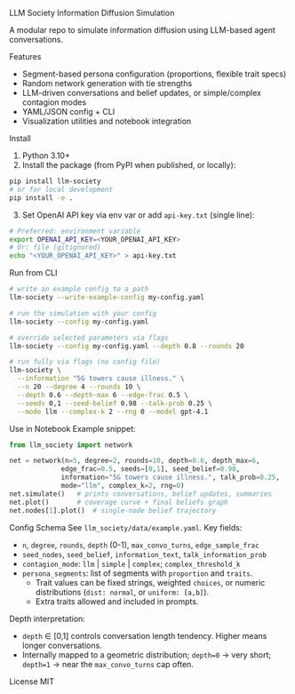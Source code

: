 LLM Society Information Diffusion Simulation

A modular repo to simulate information diffusion using LLM-based agent conversations.

Features
- Segment-based persona configuration (proportions, flexible trait specs)
- Random network generation with tie strengths
- LLM-driven conversations and belief updates, or simple/complex contagion modes
- YAML/JSON config + CLI
- Visualization utilities and notebook integration

Install
1. Python 3.10+
2. Install the package (from PyPI when published, or locally):
```bash
pip install llm-society
# or for local development
pip install -e .
```
3. Set OpenAI API key via env var or add `api-key.txt` (single line):
```bash
# Preferred: environment variable
export OPENAI_API_KEY=<YOUR_OPENAI_API_KEY>
# Or: file (gitignored)
echo "<YOUR_OPENAI_API_KEY>" > api-key.txt
```

Run from CLI
```bash
# write an example config to a path
llm-society --write-example-config my-config.yaml

# run the simulation with your config
llm-society --config my-config.yaml

# override selected parameters via flags
llm-society --config my-config.yaml --depth 0.8 --rounds 20

# run fully via flags (no config file)
llm-society \
  --information "5G towers cause illness." \
  --n 20 --degree 4 --rounds 10 \
  --depth 0.6 --depth-max 6 --edge-frac 0.5 \
  --seeds 0,1 --seed-belief 0.98 --talk-prob 0.25 \
  --mode llm --complex-k 2 --rng 0 --model gpt-4.1
```

Use in Notebook
Example snippet:

```python
from llm_society import network

net = network(n=5, degree=2, rounds=10, depth=0.6, depth_max=6,
             edge_frac=0.5, seeds=[0,1], seed_belief=0.98,
             information="5G towers cause illness.", talk_prob=0.25,
             mode="llm", complex_k=2, rng=0)
net.simulate()   # prints conversations, belief updates, summaries
net.plot()       # coverage curve + final beliefs graph
net.nodes[1].plot()  # single-node belief trajectory
```

Config Schema
See `llm_society/data/example.yaml`. Key fields:
- `n`, `degree`, `rounds`, `depth` (0-1), `max_convo_turns`, `edge_sample_frac`
- `seed_nodes`, `seed_belief`, `information_text`, `talk_information_prob`
- `contagion_mode`: `llm` | `simple` | `complex`; `complex_threshold_k`
- `persona_segments`: list of segments with `proportion` and `traits`.
  - Trait values can be fixed strings, weighted `choices`, or numeric distributions (`dist: normal`, or `uniform: [a,b]`).
  - Extra traits allowed and included in prompts.

Depth interpretation:
- `depth` ∈ [0,1] controls conversation length tendency. Higher means longer conversations.
- Internally mapped to a geometric distribution; `depth=0` → very short; `depth=1` → near the `max_convo_turns` cap often.

License
MIT


